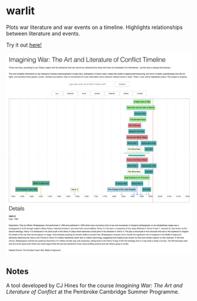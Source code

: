 # warlit
Plots war literature and war events on a timeline. Highlights relationships between literature and events.

Try it out [here!](https://cj-hines.github.io/warlit)

<img width="1440" alt="warlit screenshot #1" src="warlit1.png">
<img width="1440" alt="warlit screenshot #2" src="warlit2.png">

## Notes
A tool developed by CJ Hines for the course *Imagining War: The Art and Literature of Conflict* at the Pembroke Cambridge Summer Programme.
